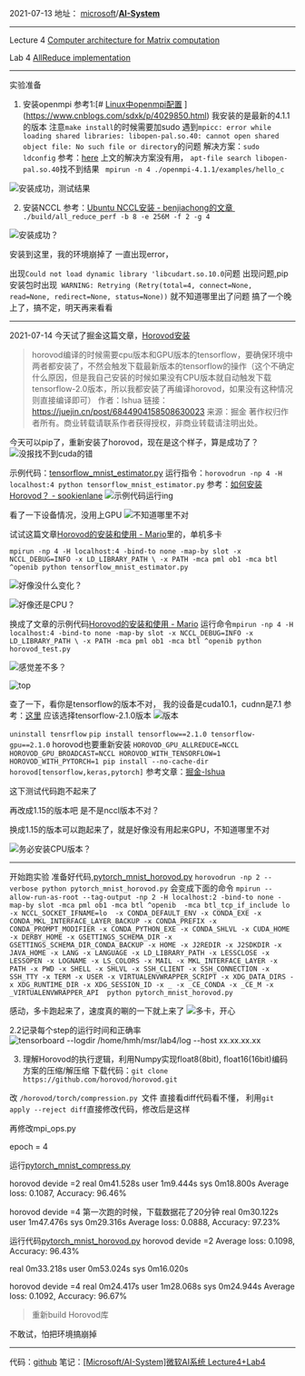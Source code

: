 2021-07-13
地址： [microsoft](https://github.com/microsoft)/**[AI-System](https://github.com/microsoft/AI-System)**

---

Lecture 4 
[Computer architecture for Matrix computation](https://github.com/microsoft/AI-System/blob/main/docs/SystemforAI-4-Computer%20architecture%20for%20Matrix%20computation.pdf)

Lab 4 
[AllReduce implementation](https://github.com/microsoft/AI-System/blob/main/Labs/BasicLabs/Lab4/README.md)

---

实验准备
1. 安装openmpi 
参考1:[# [Linux中openmpi配置](https://www.cnblogs.com/sdxk/p/4029850.html)
](https://www.cnblogs.com/sdxk/p/4029850.html)
我安装的是最新的4.1.1的版本
注意``make install``的时候需要加sudo
遇到``mpicc: error while loading shared libraries: libopen-pal.so.40: cannot open shared object file: No such file or directory``的问题
解决方案：``sudo ldconfig``
参考：[here](https://patrickandgarry.wordpress.com/2019/09/14/error-loading-shared-libraries-libopen-pal-so-40/)
上文的解决方案没有用，   ``apt-file search libopen-pal.so.40``找不到结果
`` mpirun -n 4 ./openmpi-4.1.1/examples/hello_c``

![安装成功，测试结果](https://upload-images.jianshu.io/upload_images/1016401-69ec62c9630382a0.png?imageMogr2/auto-orient/strip%7CimageView2/2/w/1240)

2. 安装NCCL
参考：[Ubuntu NCCL安装 - benjiachong的文章 ](https://zhuanlan.zhihu.com/p/174710896)
`` ./build/all_reduce_perf -b 8 -e 256M -f 2 -g 4``

![安装成功？](https://upload-images.jianshu.io/upload_images/1016401-7fa32d8ce6acec70.png?imageMogr2/auto-orient/strip%7CimageView2/2/w/1240)

安装到这里，我的环境崩掉了
一直出现error，

出现``Could not load dynamic library 'libcudart.so.10.0``问题
出现问题,pip安装包时出现`` WARNING: Retrying (Retry(total=4, connect=None, read=None, redirect=None, status=None))``
就不知道哪里出了问题
搞了一个晚上了，搞不定，明天再来看看

---

2021-07-14
今天试了掘金这篇文章，[Horovod安装](https://juejin.cn/post/6844904158508630023)
>horovod编译的时候需要cpu版本和GPU版本的tensorflow，要确保环境中两者都安装了，不然会触发下载最新版本的tensorflow的操作（这个不确定什么原因，但是我自己安装的时候如果没有CPU版本就自动触发下载tensorflow-2.0版本，所以我都安装了再编译horovod，如果没有这种情况则直接编译即可）
作者：lshua
链接：https://juejin.cn/post/6844904158508630023
来源：掘金
著作权归作者所有。商业转载请联系作者获得授权，非商业转载请注明出处。


今天可以pip了，重新安装了horovod，现在是这个样子，算是成功了？
![没报找不到cuda的错](https://upload-images.jianshu.io/upload_images/1016401-b1f44cdfc6721332.png?imageMogr2/auto-orient/strip%7CimageView2/2/w/1240)

示例代码：[tensorflow_mnist_estimator.py](https://github.com/horovod/horovod/tree/master/examples/tensorflow)
运行指令：``horovodrun -np 4 -H localhost:4 python tensorflow_mnist_estimator.py``
参考：[如何安装Horovod？ - sookienlane](https://zhuanlan.zhihu.com/p/63158504)
![示例代码运行ing](https://upload-images.jianshu.io/upload_images/1016401-8b9f1e17dadb4d85.png?imageMogr2/auto-orient/strip%7CimageView2/2/w/1240)

看了一下设备情况，没用上GPU
![不知道哪里不对](https://upload-images.jianshu.io/upload_images/1016401-c59b0a9c79e56ec5.png?imageMogr2/auto-orient/strip%7CimageView2/2/w/1240)

试试这篇文章[Horovod的安装和使用 - Mario](https://zhuanlan.zhihu.com/p/78303865)里的，单机多卡

``mpirun -np 4 -H localhost:4 -bind-to none -map-by slot -x NCCL_DEBUG=INFO -x LD_LIBRARY_PATH \
-x PATH -mca pml ob1 -mca btl ^openib python tensorflow_mnist_estimator.py ``

![好像没什么变化？](https://upload-images.jianshu.io/upload_images/1016401-c600577462d08780.png?imageMogr2/auto-orient/strip%7CimageView2/2/w/1240)

![好像还是CPU？](https://upload-images.jianshu.io/upload_images/1016401-9cc86c5d068efc8d.png?imageMogr2/auto-orient/strip%7CimageView2/2/w/1240)


换成了文章的示例代码[Horovod的安装和使用 - Mario](https://zhuanlan.zhihu.com/p/78303865)
运行命令``mpirun -np 4 -H localhost:4 -bind-to none -map-by slot -x NCCL_DEBUG=INFO -x LD_LIBRARY_PATH \
-x PATH -mca pml ob1 -mca btl ^openib python horovod_test.py ``

![感觉差不多？](https://upload-images.jianshu.io/upload_images/1016401-3b9a0972330c9d6e.png?imageMogr2/auto-orient/strip%7CimageView2/2/w/1240)

![top](https://upload-images.jianshu.io/upload_images/1016401-867f27ab9f64afb3.png?imageMogr2/auto-orient/strip%7CimageView2/2/w/1240)

查了一下，看你是tensorflow的版本不对，
我的设备是cuda10.1，cudnn是7.1
参考：[这里](https://tensorflow.google.cn/install/source#linux)
应该选择tensorflow-2.1.0版本
![版本](https://upload-images.jianshu.io/upload_images/1016401-96d79e1257f6181d.png?imageMogr2/auto-orient/strip%7CimageView2/2/w/1240)

``uninstall tensrflow``
``pip install tensorflow==2.1.0 tensorflow-gpu==2.1.0``
horovod也要重新安装
``HOROVOD_GPU_ALLREDUCE=NCCL HOROVOD_GPU_BROADCAST=NCCL HOROVOD_WITH_TENSORFLOW=1 HOROVOD_WITH_PYTORCH=1 pip install --no-cache-dir horovod[tensorflow,keras,pytorch]`` 
参考文章：[掘金-lshua](https://juejin.cn/post/6844904158508630023)

这下测试代码跑不起来了

再改成1.15的版本吧
是不是nccl版本不对？

换成1.15的版本可以跑起来了，就是好像没有用起来GPU，不知道哪里不对

![务必安装CPU版本？](https://upload-images.jianshu.io/upload_images/1016401-f09b59fb39372566.png?imageMogr2/auto-orient/strip%7CimageView2/2/w/1240)

---
开始跑实验
准备好代码,[pytorch_mnist_horovod.py](https://github.com/microsoft/AI-System/blob/main/Labs/BasicLabs/Lab4/pytorch_mnist_horovod.py "pytorch_mnist_horovod.py")
`` horovodrun -np 2 --verbose python pytorch_mnist_horovod.py ``
会变成下面的命令
  ``mpirun --allow-run-as-root --tag-output -np 2 -H localhost:2 -bind-to none -map-by slot -mca pml ob1 -mca btl ^openib  -mca btl_tcp_if_include lo -x NCCL_SOCKET_IFNAME=lo  -x CONDA_DEFAULT_ENV -x CONDA_EXE -x CONDA_MKL_INTERFACE_LAYER_BACKUP -x CONDA_PREFIX -x CONDA_PROMPT_MODIFIER -x CONDA_PYTHON_EXE -x CONDA_SHLVL -x CUDA_HOME -x DERBY_HOME -x GSETTINGS_SCHEMA_DIR -x GSETTINGS_SCHEMA_DIR_CONDA_BACKUP -x HOME -x J2REDIR -x J2SDKDIR -x JAVA_HOME -x LANG -x LANGUAGE -x LD_LIBRARY_PATH -x LESSCLOSE -x LESSOPEN -x LOGNAME -x LS_COLORS -x MAIL -x MKL_INTERFACE_LAYER -x PATH -x PWD -x SHELL -x SHLVL -x SSH_CLIENT -x SSH_CONNECTION -x SSH_TTY -x TERM -x USER -x VIRTUALENVWRAPPER_SCRIPT -x XDG_DATA_DIRS -x XDG_RUNTIME_DIR -x XDG_SESSION_ID -x _ -x _CE_CONDA -x _CE_M -x _VIRTUALENVWRAPPER_API  python pytorch_mnist_horovod.py``

感动，多卡跑起来了，速度真的唰的一下就上来了
![多卡，开心](https://upload-images.jianshu.io/upload_images/1016401-80bc9e8e7c5bf3e0.png?imageMogr2/auto-orient/strip%7CimageView2/2/w/1240)


2.2记录每个step的运行时间和正确率
![ tensorboard --logdir /home/hmh/msr/lab4/log --host xx.xx.xx.xx ](https://upload-images.jianshu.io/upload_images/1016401-03c3c100cc903fbb.png?imageMogr2/auto-orient/strip%7CimageView2/2/w/1240)

3. 理解Horovod的执行逻辑，利用Numpy实现float8(8bit), float16(16bit)编码方案的压缩/解压缩
下载代码：``git clone https://github.com/horovod/horovod.git``

改 ``/horovod/torch/compression.py ``文件
直接看diff代码看不懂，
利用``git apply --reject diff``直接修改代码，修改后是这样

再修改mpi_ops.py

epoch = 4

运行[pytorch_mnist_compress.py](https://github.com/microsoft/AI-System/blob/main/Labs/BasicLabs/Lab4/pytorch_mnist_compress.py "pytorch_mnist_compress.py")

horovod devide =2 
real    0m41.528s
user    1m9.444s
sys     0m18.800s
Average loss: 0.1087, Accuracy: 96.46%


horovod devide =4
第一次跑的时候，下载数据花了20分钟
real    0m30.122s
user    1m47.476s
sys     0m29.316s
 Average loss: 0.0888, Accuracy: 97.23%

运行代码[pytorch_mnist_horovod.py](https://github.com/microsoft/AI-System/blob/main/Labs/BasicLabs/Lab4/pytorch_mnist_horovod.py "pytorch_mnist_horovod.py")
horovod devide =2
Average loss: 0.1098, Accuracy: 96.43%

real    0m33.218s
user    0m53.024s
sys     0m16.020s

horovod devide =4 
real    0m24.417s
user    1m28.068s
sys     0m24.944s
Average loss: 0.1092, Accuracy: 96.67%

>重新build Horovod库

不敢试，怕把环境搞崩掉

---

代码：[github](https://github.com/microsoft/AI-System/tree/main/Labs/BasicLabs/Lab4)
笔记：[[Microsoft/AI-System]微软AI系统 Lecture4+Lab4](https://www.jianshu.com/p/74e6aaa81cc8)













